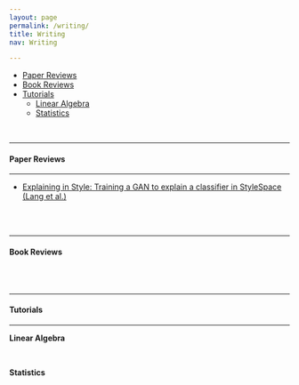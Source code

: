 ```yaml
---
layout: page
permalink: /writing/
title: Writing
nav: Writing

---
```




<!-- MarkdownTOC depth=4 -->


-  [Paper Reviews](#paper-reviews)
-  [Book Reviews](#book-reviews)
-  [Tutorials](#tutorials)
    - [Linear Algebra](#tutorials-linear-algebra)
    - [Statistics](#tutorials-statistics)

<!-- /MarkdownTOC -->



<br/>

<a name="paper-reviews"></a>

---
#### **Paper Reviews**
---


* [Explaining in Style: Training a GAN to explain a classifier in StyleSpace (Lang et al.)](https://chrisnielsen.github.io/paper_reviews/math-test2) 



<br/><br/>
<a name="book-reviews"></a>

---
#### **Book Reviews**







<br/><br/>
<a name="tutorials"></a>

---
#### **Tutorials**
---


<a name="tutorials-linear-algebra"></a>
**Linear Algebra**



<br/>


<a name="tutorials-statistics"></a>
**Statistics**



<br/><br/>

